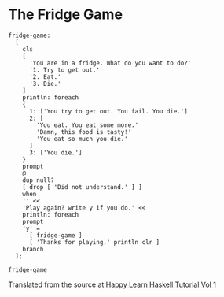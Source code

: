 # The Fridge Game

```
fridge-game:
  [
    cls
    [
      'You are in a fridge. What do you want to do?'
      '1. Try to get out.'
      '2. Eat.'
      '3. Die.'
    ]
    println: foreach
    {
      1: ['You try to get out. You fail. You die.']
      2: [
        'You eat. You eat some more.'
        'Damn, this food is tasty!'
        'You eat so much you die.'
      ]
      3: ['You die.']
    }
    prompt
    @
    dup null?
    [ drop [ 'Did not understand.' ] ]
    when
    '' <<
    'Play again? write y if you do.' <<
    println: foreach
    prompt
    'y' =
      [ fridge-game ]
      [ 'Thanks for playing.' println clr ]
    branch
  ];

fridge-game
```

Translated from the source at [Happy Learn Haskell Tutorial Vol 1](http://www.happylearnhaskelltutorial.com/1/fridge_the_game.html)